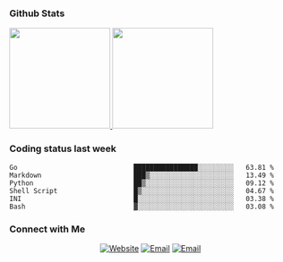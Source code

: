 
### Github Stats

<a href="https://github.com/lileixuan">
  <img height="180em" src="https://github-readme-stats.vercel.app/api?username=lileixuan&theme=buefy&show_icons=true" />
  <img height="180em" src="https://github-readme-stats.vercel.app/api/top-langs/?username=lileixuan&theme=buefy&layout=compact" />
</a>

### Coding status last week 

<!--START_SECTION:waka-->

```text
Go                             ████████████████░░░░░░░░░   63.81 %
Markdown                       ███▒░░░░░░░░░░░░░░░░░░░░░   13.49 %
Python                         ██▒░░░░░░░░░░░░░░░░░░░░░░   09.12 %
Shell Script                   █▒░░░░░░░░░░░░░░░░░░░░░░░   04.67 %
INI                            █░░░░░░░░░░░░░░░░░░░░░░░░   03.38 %
Bash                           ▓░░░░░░░░░░░░░░░░░░░░░░░░   03.08 %
```

<!--END_SECTION:waka-->

### Connect with Me 

<p align="center">
<a href="https://www.koomu.cn/"><img alt="Website" src="https://img.shields.io/badge/Website-www.koomu.cn-blue?style=flat-square&logo=google-chrome"></a>
<a href="mailto:lileixuan@gmail.com"><img alt="Email" src="https://img.shields.io/badge/Email-lileixuan@gmail.com-blue?style=flat-square&logo=gmail"></a>
<a href="https://www.koomu.cn/rss/"><img alt="Email" src="https://img.shields.io/badge/RSS-www.koomu.cn%2Frss%2F-blue?style=flat-square&logo=rss"></a>


</p>
